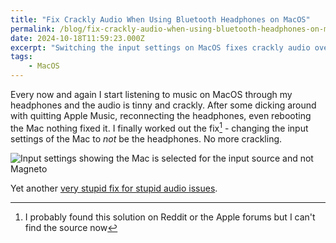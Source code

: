 ```yaml
---
title: "Fix Crackly Audio When Using Bluetooth Headphones on MacOS"
permalink: /blog/fix-crackly-audio-when-using-bluetooth-headphones-on-macos/index.html
date: 2024-10-18T11:59:23.000Z
excerpt: "Switching the input settings on MacOS fixes crackly audio over bluetooth"
tags:
    - MacOS
---
```


Every now and again I start listening to music on MacOS through my headphones and the audio is tinny and crackly. After some dicking around with quitting Apple Music, reconnecting the headphones, even rebooting the Mac nothing fixed it. I finally worked out the fix[^1] - changing the input settings of the Mac to _not_ be the headphones. No more crackling.

![Input settings showing the Mac is selected for the input source and not Magneto](https://cdn.rknight.me/site/input-settings.jpg)

Yet another [very stupid fix for stupid audio issues](https://rknight.me/blog/fix-for-bluetooth-audio-cutting-out-on-the-mac/).

[^1]: I probably found this solution on Reddit or the Apple forums but I can't find the source now